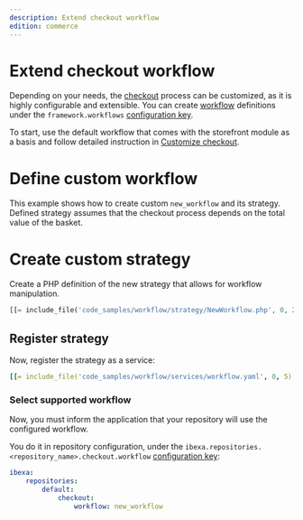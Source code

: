 ```yaml
---
description: Extend checkout workflow
edition: commerce
---
```


# Extend checkout workflow

Depending on your needs, the [checkout](checkout.md) process can be customized, as it is highly configurable and extensible. 
You can create [workflow](workflow.md) definitions under the `framework.workflows` [configuration key](configuration.md#configuration-files). 

To start, use the default workflow that comes with the storefront module as a basis 
and follow detailed instruction in [Customize checkout](customize_checkout.md).

# Define custom workflow

This example shows how to create custom `new_workflow` and its strategy.
Defined strategy assumes that the checkout process depends on the total value of the basket.

# Create custom strategy

Create a PHP definition of the new strategy that allows for workflow manipulation.

``` php
[[= include_file('code_samples/workflow/strategy/NewWorkflow.php', 0, 27) =]]
```

## Register strategy

Now, register the strategy as a service:

``` yaml
[[= include_file('code_samples/workflow/services/workflow.yaml', 0, 5) =]]
```

### Select supported workflow 

Now, you must inform the application that your repository will use the configured workflow.

You do it in repository configuration, under the `ibexa.repositories.<repository_name>.checkout.workflow` [configuration key](configuration.md#configuration-files):

``` yaml
ibexa:
    repositories:
        default: 
            checkout:
                workflow: new_workflow
```
